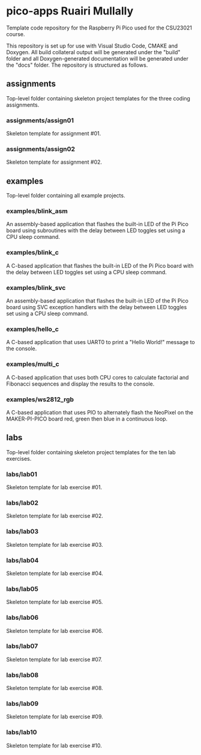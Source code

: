 # pico-apps Ruairi Mullally

Template code repository for the Raspberry Pi Pico used for the CSU23021 course.

This repository is set up for use with Visual Studio Code, CMAKE and Doxygen. All build collateral output will be generated under the "build" folder and all Doxygen-generated documentation will be generated under the "docs" folder. The repository is structured as follows.

## assignments

Top-level folder containing skeleton project templates for the three coding assignments.

### assignments/assign01

Skeleton template for assignment #01.

### assignments/assign02

Skeleton template for assignment #02.

## examples

Top-level folder containing all example projects.

### examples/blink_asm

An assembly-based application that flashes the built-in LED of the Pi Pico board using subroutines with the delay between LED toggles set using a CPU sleep command.

### examples/blink_c

A C-based application that flashes the built-in LED of the Pi Pico board with the delay between LED toggles set using a CPU sleep command.

### examples/blink_svc

An assembly-based application that flashes the built-in LED of the Pi Pico board using SVC exception handlers with the delay between LED toggles set using a CPU sleep command.

### examples/hello_c

A C-based application that uses UART0 to print a "Hello World!" message to the console.

### examples/multi_c

A C-based application that uses both CPU cores to calculate factorial and Fibonacci sequences and display the results to the console.

### examples/ws2812_rgb

A C-based application that uses PIO to alternately flash the NeoPixel on the MAKER-PI-PICO board red, green then blue in a continuous loop.

## labs

Top-level folder containing skeleton project templates for the ten lab exercises.

### labs/lab01

Skeleton template for lab exercise #01.

### labs/lab02

Skeleton template for lab exercise #02.

### labs/lab03

Skeleton template for lab exercise #03.

### labs/lab04

Skeleton template for lab exercise #04.

### labs/lab05

Skeleton template for lab exercise #05.

### labs/lab06

Skeleton template for lab exercise #06.

### labs/lab07

Skeleton template for lab exercise #07.

### labs/lab08

Skeleton template for lab exercise #08.

### labs/lab09

Skeleton template for lab exercise #09.

### labs/lab10

Skeleton template for lab exercise #10.
